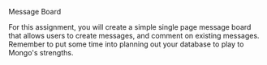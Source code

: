 Message Board

For this assignment, you will create a simple single page message board that allows users to create messages, and comment on existing messages. Remember to put some time into planning out your database to play to Mongo's strengths.